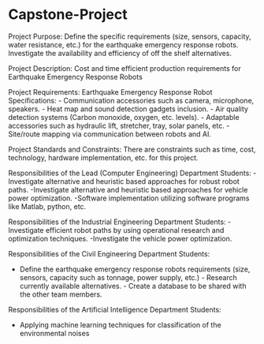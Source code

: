 # Capstone-Project

Project Purpose:
Define the specific requirements (size, sensors, capacity, water resistance, etc.) for the earthquake emergency response robots. Investigate the availability and efficiency of off the shelf alternatives.



Project Description:
Cost and time efficient production requirements for Earthquake Emergency Response Robots



Project Requirements:
Earthquake Emergency Response Robot Specifications: - Communication accessories such as camera, microphone, speakers. - Heat map and sound detection gadgets inclusion. - Air quality detection systems (Carbon monoxide, oxygen, etc. levels). - Adaptable accessories such as hydraulic lift, stretcher, tray, solar panels, etc. - Site/route mapping via communication between robots and AI.



Project Standards and Constraints:
There are constraints such as time, cost, technology, hardware implementation, etc. for this project.



Responsibilities of the Lead (Computer Engineering) Department Students:
-Investigate alternative and heuristic based approaches for robust robot paths. -Investigate alternative and heuristic based approaches for vehicle power optimization. -Software implementation utilizing software programs like Matlab, python, etc.


Responsibilities of the Industrial Engineering	Department Students:
-Investigate efficient robot paths by using operational research and optimization techniques. -Investigate the vehicle power optimization.


Responsibilities of the Civil Engineering Department Students:
- Define the earthquake emergency response robots requirements (size, sensors, capacity such as tonnage, power supply, etc.) - Research currently available alternatives. - Create a database to be shared with the other team members.


Responsibilities of the Artificial Intelligence Department Students:
- Applying machine learning techniques for classification of the environmental noises
